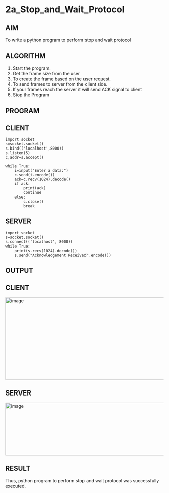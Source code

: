 # 2a_Stop_and_Wait_Protocol
## AIM 
To write a python program to perform stop and wait protocol
## ALGORITHM
1. Start the program.
2. Get the frame size from the user
3. To create the frame based on the user request.
4. To send frames to server from the client side.
5. If your frames reach the server it will send ACK signal to client
6. Stop the Program
## PROGRAM

## CLIENT
```
import socket
s=socket.socket()
s.bind(('localhost',8000))
s.listen(5)
c,addr=s.accept()

while True:
    i=input("Enter a data:")
    c.send(i.encode())
    ack=c.recv(1024).decode()
    if ack:
        print(ack)
        continue
    else:
        c.close()
        break
```
## SERVER
```
import socket
s=socket.socket()
s.connect(('localhost', 8000))
while True:
    print(s.recv(1024).decode())
    s.send("Acknowledgement Received".encode())
```
## OUTPUT

## CLIENT

<img width="848" height="262" alt="image" src="https://github.com/user-attachments/assets/3bfd3ef3-2256-4edc-a60d-436681cf6516" />


## SERVER

<img width="773" height="167" alt="image" src="https://github.com/user-attachments/assets/254c50a9-97f6-4f0e-94d3-0f99075219a1" />


## RESULT
Thus, python program to perform stop and wait protocol was successfully executed.
